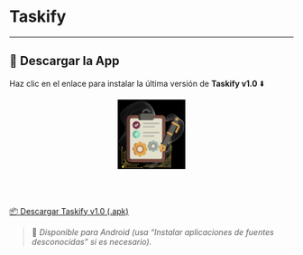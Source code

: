 # Taskify
---

## 🚀 Descargar la App

Haz clic en el enlace para instalar la última versión de **Taskify v1.0** ⬇️

<p align="center">
  <!-- 🖼️ Logo -->
  <img src="assets/icon/icono.png" alt="Logo Taskify" width="120">

  <!-- 🔽 Separador -->
  <br><br>

  <!-- 🔗 Enlace de texto -->
  <a href="https://drive.google.com/uc?export=download&id=1H6Pa0qvrXML1WH8672mBTwfeA4YrSOAu">
    📦 Descargar Taskify v1.0 (.apk)
  </a>
</p>

> 📱 *Disponible para Android (usa “Instalar aplicaciones de fuentes desconocidas” si es necesario).*
